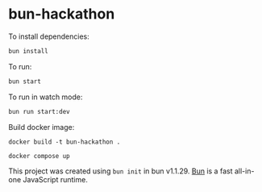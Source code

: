 # bun-hackathon

To install dependencies:

```bash
bun install
```

To run:

```bash
bun start
```

To run in watch mode:

```bash
bun run start:dev
```

Build docker image:

```Build docker image
docker build -t bun-hackathon .
```

```Run project with Nginx reverse proxy
docker compose up
```

This project was created using `bun init` in bun v1.1.29. [Bun](https://bun.sh) is a fast all-in-one JavaScript runtime.
